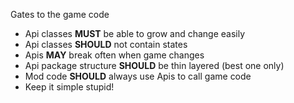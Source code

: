Gates to the game code

* Api classes **MUST** be able to grow and change easily
* Api classes **SHOULD** not contain states
* Apis **MAY** break often when game changes
* Api package structure **SHOULD** be thin layered (best one only)
* Mod code **SHOULD** always use Apis to call game code
* Keep it simple stupid!